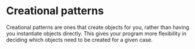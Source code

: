 Creational patterns
========================
Creational patterns are ones that create objects for you, rather than having you instantiate objects directly. 
This gives your program more flexibility in deciding which objects need to be created for a given case.